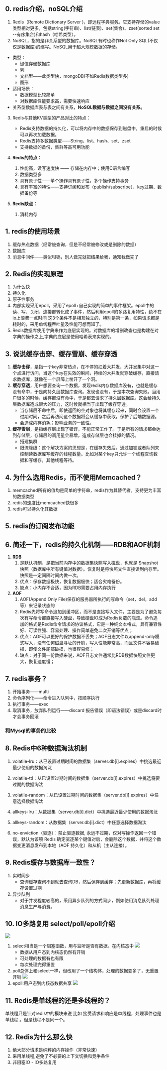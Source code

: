 ## 0. redis介绍，noSQL介绍
1. Redis（Remote Dictionary Server )，即远程字典服务。它支持存储的value类型相对更多，包括string(字符串)、list(链表)、set(集合)、zset(sorted set --有序集合)和hash（哈希类型）。
2. NoSQL，指的是非关系型的数据库。NoSQL有时也称作Not Only SQL(不仅仅是数据库)的缩写。NoSQL用于超大规模数据的存储。
 - 类型：
	- 键值存储数据库
	- 列
	- 文档型——此类型快，mongoDB(不如Redis数据类型多)
	- 图形
 - 适用场景：
    - 数据模型比较简单
	- 对数据库性能要求高，需要快速响应
 - 关系型数据库表与表之间有关系，**NoSQL数据与数据之间没有关系。**
3. Redis与其他KV类型的产品对比的特点：
	- Redis支持数据的持久化，可以将内存中的数据保存到磁盘中，重启的时候可以再次加载数据。
	- Redis支持多数据类型——String、list、hash、set、zset
	- 支持数据的备份，集群等高可用功能
	
4. **Redis的特点：**
	1. 性能高，读写速度快 —— 存储在内存中；使用C语言编写
	2. 数据类型多
	3. 具有原子性——单个操作具有原子性，多个操作支持事务
	4. 具有丰富的特性——支持订阅和发布（publish/subscribe）、key过期、数据备份等

5. **Redis缺点：**
	1. 消耗内存

## 1. redis的使用场景
1. 缓存热点数据（经常被查询，但是不经常被修改或是删除的数据）
2. 数据库
3. 消息中间件——类似甩锅，别人做完就把结果给我，通知我做完了

## 2. Redis的实现原理
1. 为什么快
2. 持久化
3. 原子性事务
4. 内部实现采用epoll，采用了epoll+自己实现的简单的事件框架。epoll中的读、写、关闭、连接都转化成了事件，然后利用epoll的多路复用特性，绝不在io上浪费一点时间 这3个条件不是相互独立的，特别是第一条，如果请求都是耗时的，采用单线程吞吐量及性能可想而知了。
5. Redis数据库使用字典来作为底层实现的。对数据库的增删改查也是构建在对字典的操作之上,字典的底层是使用哈希表来实现的。

## 3. 说说缓存击穿、缓存雪崩、缓存穿透
1. **缓存击穿**，是指一个key非常热点，在不停的扛着大并发，大并发集中对这一个点进行访问，当这个key在失效的瞬间，持续的大并发就穿破缓存，直接请求数据库，就像在一个屏障上凿开了一个洞。
2. **缓存穿透**，用户想要查询一个数据，发现redis内存数据库没有，也就是缓存没有命中，于是向持久层数据库查询。发现也没有，于是本次查询失败。当用户很多的时候，缓存都没有命中，于是都去请求了持久层数据库。这会给持久层数据库造成很大的压力，这时候就相当于出现了缓存穿透。
	- 当存储层不命中后，即使返回的空对象也将其缓存起来，同时会设置一个过期时间，之后再访问这个数据将会从缓存中获取，保护了后端数据源。
	- 会造成内存消耗；影响业务的一致性。
3. **缓存雪崩**，是指缓存层出现了错误，不能正常工作了。于是所有的请求都会达到存储层，存储层的调用量会暴增，造成存储层也会挂掉的情况。
	- 搭建集群
	- 限流降级：这个解决方案的思想是，在缓存失效后，通过加锁或者队列来控制读数据库写缓存的线程数量。比如对某个key只允许一个线程查询数据和写缓存，其他线程等待。

## 4. 为什么选用Redis，而不使用Memcached？
1. memcached所有的值均是简单的字符串，redis作为其替代者，支持更为丰富的数据类型
2. redis的速度比memcached快很多
3. redis可以持久化其数据

## 5. redis的订阅发布功能
## 6. 简述一下，redis的持久化机制——RDB和AOF机制
1. **RDB**
	1. 是默认机制，是把当前内存中的数据集快照写入磁盘，也就是 Snapshot 快照（数据库中所有键值对数据）。恢复时是将快照文件直接读到内存里。快照是一定间隔时间内做一次。
	2. 优点：保存数据极快，恢复数据极快；适合灾难备份。
	3. 缺点：小内存不合适，因为RDB需要占用内存执行
2. **AOF**
	1. AOF(Append Only File)保存的服务器所执行的写命令（set，del，add 等）来记录状态的
	2. Redis先将写命令追加到缓冲区，而不是直接写入文件，主要是为了避免每次有写命令都直接写入硬盘，导致硬盘IO成为Redis负载的瓶颈。命令追加的格式是Redis命令请求的协议格式，它是一种纯文本格式，具有兼容性好、可读性强、容易处理、操作简单避免二次开销等优点；
	3. 优点：AOF可以更好的保护数据不丢失；AOF日志文件以append-only模式写入，没有任何磁盘寻址的开销，写入性能非常高，而且文件不容易破损，即使文件尾部破损，也很容易修；
	4. 缺点：对于同一份数据来说，AOF日志文件通常比RDB数据快照文件更大，恢复速度慢；

## 7. redis事务？
1. 开始事务——multi
2. 命令序列化——命令进入队列中，按顺序执行
3. 执行事务——exec
4. 取消事务，放弃队列运行——discard
报告错误（即语法错误）或是discard时才会事务回滚
### 和Mysql的事务的比较

## 8. Redis中6种数据淘汰机制
1. volatile-lru：从已设置过期时间的数据集（server.db[i].expires）中挑选最近最少使用的数据淘汰

2. volatile-ttl：从已设置过期时间的数据集（server.db[i].expires）中挑选将要过期的数据淘汰

3. volatile-random：从已设置过期时间的数据集（server.db[i].expires）中任意选择数据淘汰

4. allkeys-lru：从数据集（server.db[i].dict）中挑选最近最少使用的数据淘汰

5. allkeys-random：从数据集（server.db[i].dict）中任意选择数据淘汰

6. no-enviction（驱逐）：禁止驱逐数据, 永远不过期，仅对写操作返回一个错误，默认为该项
Redis 确定驱逐某个键值对后，会删除这个数据，并将这个数据变更消息发布到本地（AOF 持久化）和从机（主从连接）。

## 9. Redis缓存与数据库一致性？
1. 实时同步
	- 查询缓存查询不到就去查询DB，然后保存到缓存；先更新数据库，再将缓存设置过期
2. 异步队列
	- 对于并发程度较高的，采用异步队列的方式同步，例如使用消息队列处理消息生产与消费。

## 10. IO多路复用 select/poll/epoll介绍
![](Redis_files/1.jpg)
1. select相当是一个阻塞函数，用与监听是否有数据。在内核态中
![](Redis_files/4.jpg)
	- 数据从用户态到内核态仍然有开销
	- 可处理的数据有也有限
	- 每次处理完得重置
2. poll总体上和select一样，但改用了一个结构体，处理的数据变多了，无重置开销
![](Redis_files/2.jpg)
3. epoll:用户态到内核态数据共享
![](Redis_files/3.jpg)

## 11. Redis是单线程的还是多线程的？
单线程只是针对redis中的模块来说 比如 接受请求和响应是单线程，处理事件也是单线程 。但是线程不是同一个。

## 12. Redis为什么那么快
1. 绝大部分请求是纯粹的内存操作（非常快速）
2. 采用单线程,避免了不必要的上下文切换和竞争条件
3. 非阻塞IO - IO多路复用
